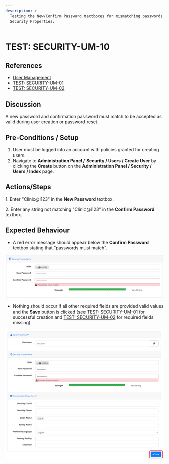 ```yaml
---
description: >-
  Testing the New/Confirm Password textboxes for mismatching passwords from
  Security Properties.
---
```


# TEST: SECURITY-UM-10

## References

* [User Management](broken-reference)
* [TEST: SECURITY-UM-01](test-security-um-01.md)
* &#x20;[TEST: SECURITY-UM-02](test-security-um-02.md)

## Discussion

A new password and confirmation password must match to be accepted as valid during user creation or password reset.

## Pre-Conditions / Setup

1. User must be logged into an account with policies granted for creating users.
2. Navigate to **Administration Panel / Security / Users / Create User** by clicking the **Create** button on the **Administration Panel / Security / Users / Index** page.

## Actions/Steps

1\. Enter "Clinic@l123" in the **New Password** textbox.

2\. Enter any string not matching "Clinic@l123" in the **Confirm Password** textbox.

## Expected Behaviour

* A red error message should appear below the **Confirm Password** textbox stating that "passwords must match".&#x20;

![](<../../../../../../../../../.gitbook/assets/image (74).png>)

* Nothing should occur if all other required fields are provided valid values and the **Save** button is clicked (see [TEST: SECURITY-UM-01](test-security-um-01.md) for successful creation and [TEST: SECURITY-UM-02](test-security-um-02.md) for required fields missing).

![](<../../../../../../../../../.gitbook/assets/image (134).png>)

